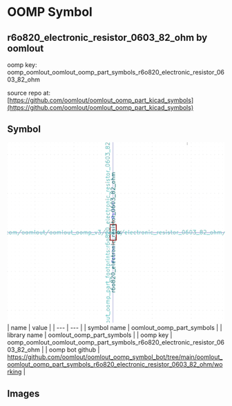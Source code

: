 # OOMP Symbol  
## r6o820_electronic_resistor_0603_82_ohm  by oomlout  
  
oomp key: oomp_oomlout_oomlout_oomp_part_symbols_r6o820_electronic_resistor_0603_82_ohm  
  
source repo at: [https://github.com/oomlout/oomlout_oomp_part_kicad_symbols](https://github.com/oomlout/oomlout_oomp_part_kicad_symbols)  
## Symbol  
  
[![working.png](working_600.png)](working.png)  
| name | value | 
| --- | --- | 
| symbol name | oomlout_oomp_part_symbols | 
| library name | oomlout_oomp_part_symbols | 
| oomp key | oomp_oomlout_oomlout_oomp_part_symbols_r6o820_electronic_resistor_0603_82_ohm | 
| oomp bot github | https://github.com/oomlout/oomlout_oomp_symbol_bot/tree/main/oomlout_oomlout_oomp_part_symbols_r6o820_electronic_resistor_0603_82_ohm/working | 
## Images  
